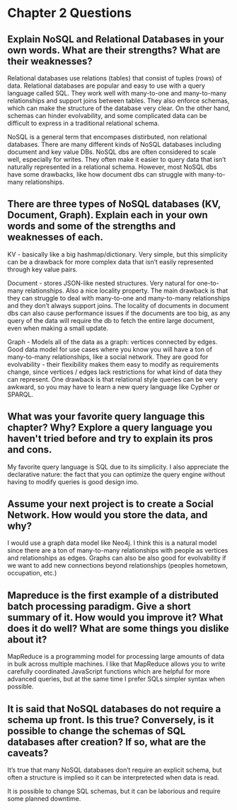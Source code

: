 # Chapter 2 Questions

## Explain NoSQL and Relational Databases in your own words. What are their strengths? What are their weaknesses?

Relational databases use relations (tables) that consist of tuples (rows) of data. Relational databases are popular and easy to use with a query language called SQL. They work well with many-to-one and many-to-many relationships and support joins between tables. They also enforce schemas, which can make the structure of the database very clear. On the other hand, schemas can hinder evolvability, and some complicated data can be difficult to express in a traditional relational schema.

NoSQL is a general term that encompases distirbuted, non relational databases. There are many different kinds of NoSQL databases including document and key value DBs. NoSQL dbs are often considered to scale well, especially for writes. They often make it easier to query data that isn’t naturally represented in a relational schema. However, most NoSQL dbs have some drawbacks, like how document dbs can struggle with many-to-many relationships. 


## There are three types of NoSQL databases (KV, Document, Graph). Explain each in your own words and some of the strengths and weaknesses of each.

KV - basically like a big hashmap/dictionary. Very simple, but this simplicity can be a drawback for more complex data that isn’t easily represented through key value pairs.

Document - stores JSON-like nested structures. Very natural for one-to-many relationships. Also a nice locality property. The main drawback is that they can struggle to deal with many-to-one and many-to-many relationships and they don’t always support joins. The locality of documents in document dbs can also cause performance issues if the documents are too big, as any query of the data will require the db to fetch the entire large document, even when making a small update. 

Graph - Models all of the data as a graph: vertices connected by edges. Good data model for use cases where you know you will have a ton of many-to-many relationships, like a social network. They are good for evolvability - their flexibility makes them easy to modify as requirements change, since vertices / edges lack restrictions for what kind of data they can represent. One drawback is that relational style queries can be very awkward, so you may have to learn a new query language like Cypher or SPARQL. 

## What was your favorite query language this chapter? Why? Explore a query language you haven't tried before and try to explain its pros and cons.

My favorite query language is SQL due to its simplicity. I also appreciate the declarative nature: the fact that you can optimize the query engine without having to modify queries is good design imo. 

## Assume your next project is to create a Social Network. How would you store the data, and why?

I would use a graph data model like Neo4j. I think this is a natural model since there are a ton of many-to-many relationships with people as vertices and relationships as edges. Graphs can also be also good for evolvability if we want to add new connections beyond relationships (peoples hometown, occupation, etc.)

## Mapreduce is the first example of a distributed batch processing paradigm. Give a short summary of it. How would you improve it? What does it do well? What are some things you dislike about it?

MapReduce is a programming model for processing large amounts of data in bulk across multiple machines. I like that MapReduce allows you to write carefully coordinated JavaScript functions which are helpful for more advanced queries, but at the same time I prefer SQLs simpler syntax when possible. 

## It is said that NoSQL databases do not require a schema up front. Is this true? Conversely, is it possible to change the schemas of SQL databases after creation? If so, what are the caveats?

It’s true that many NoSQL databases don’t require an explicit schema, but often a structure is implied so it can be interpretected when data is read.

It is possible to change SQL schemas, but it can be laborious and require some planned downtime.

